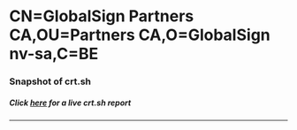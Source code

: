 # CN=GlobalSign Partners CA,OU=Partners CA,O=GlobalSign nv-sa,C=BE
### Snapshot of crt.sh
##### Click [here](https://crt.sh/?q=Serial_040000000001085884A7DB) for a live crt.sh report

---
